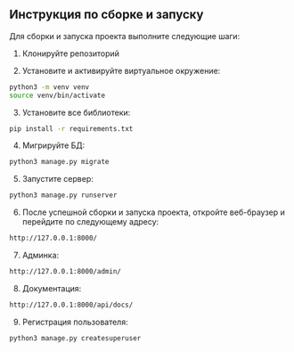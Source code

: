 ## Инструкция по сборке и запуску

Для сборки и запуска проекта выполните следующие шаги:

1. Клонируйте репозиторий

2. Установите и активируйте виртуальное окружение:

```bash
python3 -m venv venv
source venv/bin/activate
```

3. Установите все библиотеки:

```bash
pip install -r requirements.txt
```

4. Мигрируйте БД:

```bash
python3 manage.py migrate
```

5. Запустите сервер:

```bash
python3 manage.py runserver
```

6. После успешной сборки и запуска проекта, откройте веб-браузер и перейдите по следующему адресу:

```bash
http://127.0.0.1:8000/
```

7. Админка:

```bash
http://127.0.0.1:8000/admin/
```

8. Документация:

```bash
http://127.0.0.1:8000/api/docs/
```

9. Регистрация пользователя:

```bash
python3 manage.py createsuperuser
```
